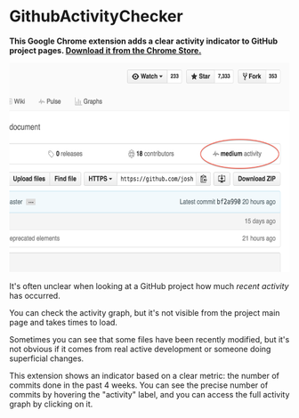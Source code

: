 # GithubActivityChecker

**This Google Chrome extension adds a clear activity indicator to GitHub project pages. [Download it from the Chrome Store.](https://chrome.google.com/webstore/detail/github-activity-checker/agebcpekpbkaibjghgakombjjkefmcol)**

<p align="center">
<img src="https://raw.githubusercontent.com/MasterScrat/GithubActivityChecker/master/screenshot.png" width="600" height="376">
</p>


It's often unclear when looking at a GitHub project how much *recent activity* has occurred. 

You can check the activity graph, but it's not visible from the project main page and takes times to load.

Sometimes you can see that some files have been recently modified, but it's not obvious if it comes from real active development or someone doing superficial changes.

This extension shows an indicator based on a clear metric: the number of commits done in the past 4 weeks. You can see the precise number of commits by hovering the "activity" label, and you can access the full activity graph by clicking on it.
